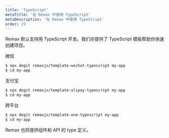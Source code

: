 ```yaml
---
title: 'TypeScript'
metaTitle: '在 Remax 中使用 TypeScript'
metaDescription: '在 Remax 中使用 TypeScript'
order: 29
---
```


Remax 默认支持用 TypeScript 开发。我们亦提供了 TypeScript 模板帮助你快速创建项目。

微信

```bash
$ npx degit remaxjs/template-wechat-typescript my-app
$ cd my-app
```

支付宝

```bash
$ npx degit remaxjs/template-alipay-typescript my-app
$ cd my-app
```

跨平台

```bash
$ npx degit remaxjs/template-one-typescript my-app
$ cd my-app
```

Remax 也将提供组件和 API 的 type 定义。
